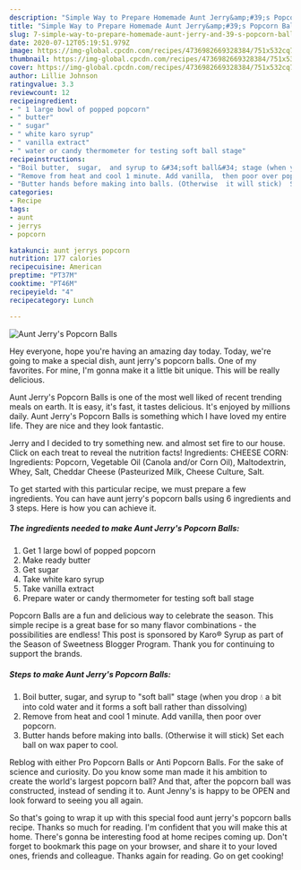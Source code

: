 ```yaml
---
description: "Simple Way to Prepare Homemade Aunt Jerry&amp;#39;s Popcorn Balls"
title: "Simple Way to Prepare Homemade Aunt Jerry&amp;#39;s Popcorn Balls"
slug: 7-simple-way-to-prepare-homemade-aunt-jerry-and-39-s-popcorn-balls
date: 2020-07-12T05:19:51.979Z
image: https://img-global.cpcdn.com/recipes/4736982669328384/751x532cq70/aunt-jerrys-popcorn-balls-recipe-main-photo.jpg
thumbnail: https://img-global.cpcdn.com/recipes/4736982669328384/751x532cq70/aunt-jerrys-popcorn-balls-recipe-main-photo.jpg
cover: https://img-global.cpcdn.com/recipes/4736982669328384/751x532cq70/aunt-jerrys-popcorn-balls-recipe-main-photo.jpg
author: Lillie Johnson
ratingvalue: 3.3
reviewcount: 12
recipeingredient:
- " 1 large bowl of popped popcorn"
- " butter"
- " sugar"
- " white karo syrup"
- " vanilla extract"
- " water or candy thermometer for testing soft ball stage"
recipeinstructions:
- "Boil butter,  sugar,  and syrup to &#34;soft ball&#34; stage (when you drop 💧 a bit into cold water and it forms a soft ball rather than dissolving)"
- "Remove from heat and cool 1 minute. Add vanilla,  then poor over popcorn."
- "Butter hands before making into balls. (Otherwise  it will stick)  Set each ball on wax paper to cool."
categories:
- Recipe
tags:
- aunt
- jerrys
- popcorn

katakunci: aunt jerrys popcorn 
nutrition: 177 calories
recipecuisine: American
preptime: "PT37M"
cooktime: "PT46M"
recipeyield: "4"
recipecategory: Lunch

---
```



![Aunt Jerry&#39;s Popcorn Balls](https://img-global.cpcdn.com/recipes/4736982669328384/751x532cq70/aunt-jerrys-popcorn-balls-recipe-main-photo.jpg)

Hey everyone, hope you're having an amazing day today. Today, we're going to make a special dish, aunt jerry&#39;s popcorn balls. One of my favorites. For mine, I'm gonna make it a little bit unique. This will be really delicious.

Aunt Jerry&#39;s Popcorn Balls is one of the most well liked of recent trending meals on earth. It is easy, it's fast, it tastes delicious. It's enjoyed by millions daily. Aunt Jerry&#39;s Popcorn Balls is something which I have loved my entire life. They are nice and they look fantastic.

Jerry and I decided to try something new. and almost set fire to our house. Click on each treat to reveal the nutrition facts! Ingredients: CHEESE CORN: Ingredients: Popcorn, Vegetable Oil (Canola and/or Corn Oil), Maltodextrin, Whey, Salt, Cheddar Cheese (Pasteurized Milk, Cheese Culture, Salt.


To get started with this particular recipe, we must prepare a few ingredients. You can have aunt jerry&#39;s popcorn balls using 6 ingredients and 3 steps. Here is how you can achieve it.

<!--inarticleads1-->

##### The ingredients needed to make Aunt Jerry&#39;s Popcorn Balls:

1. Get  1 large bowl of popped popcorn
1. Make ready  butter
1. Get  sugar
1. Take  white karo syrup
1. Take  vanilla extract
1. Prepare  water or candy thermometer for testing soft ball stage


Popcorn Balls are a fun and delicious way to celebrate the season. This simple recipe is a great base for so many flavor combinations - the possibilities are endless! This post is sponsored by Karo® Syrup as part of the Season of Sweetness Blogger Program. Thank you for continuing to support the brands. 

<!--inarticleads2-->

##### Steps to make Aunt Jerry&#39;s Popcorn Balls:

1. Boil butter,  sugar,  and syrup to &#34;soft ball&#34; stage (when you drop 💧 a bit into cold water and it forms a soft ball rather than dissolving)
1. Remove from heat and cool 1 minute. Add vanilla,  then poor over popcorn.
1. Butter hands before making into balls. (Otherwise  it will stick)  Set each ball on wax paper to cool.


Reblog with either Pro Popcorn Balls or Anti Popcorn Balls. For the sake of science and curiosity. Do you know some man made it his ambition to create the world&#39;s largest popcorn ball? And that, after the popcorn ball was constructed, instead of sending it to. Aunt Jenny&#39;s is happy to be OPEN and look forward to seeing you all again. 

So that's going to wrap it up with this special food aunt jerry&#39;s popcorn balls recipe. Thanks so much for reading. I'm confident that you will make this at home. There's gonna be interesting food at home recipes coming up. Don't forget to bookmark this page on your browser, and share it to your loved ones, friends and colleague. Thanks again for reading. Go on get cooking!
